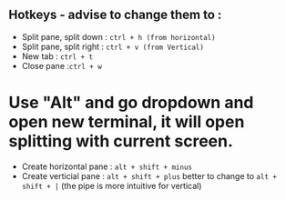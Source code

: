 

## Hotkeys - advise to change them to : 

- Split pane, split down : ```ctrl + h (from horizontal)```
- Split pane, split right : ```ctrl + v (from Vertical)```
- New tab : ```ctrl + t```
- Close pane :```ctrl + w```
# Use "Alt" and go dropdown and open new terminal, it will open splitting with current screen. 
- Create horizontal pane : ```alt + shift + minus``` 
- Create verticial pane : ```alt + shift + plus``` better to change to ```alt + shift + |``` (the pipe is more intuitive for vertical)
